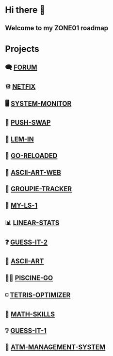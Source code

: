 # Hi there 👋
##  Welcome to my ZONE01 roadmap

#  Projects
##  🗨️ [FORUM](https://github.com/MyZone01/forum)
##  ⚙️ [NETFIX](https://github.com/MyZone01/netfix)
##  🖥️ [SYSTEM-MONITOR](https://github.com/MyZone01/system-monitor)
##  🔀 [PUSH-SWAP](https://github.com/MyZone01/push-swap)
##  🐜 [LEM-IN](https://github.com/MyZone01/lem-in)
##  📝 [GO-RELOADED](https://github.com/MyZone01/go-reloaded)
##  🎨 [ASCII-ART-WEB](https://github.com/MyZone01/ascii-art-web)
##  🎤 [GROUPIE-TRACKER](https://github.com/MyZone01/groupie-tracker)
##  📂 [MY-LS-1](https://github.com/MyZone01/my-ls-1)
##  📊 [LINEAR-STATS](https://github.com/MyZone01/linear-stats)
##  ❓ [GUESS-IT-2](https://github.com/MyZone01/guess-it-2)
##  🎨 [ASCII-ART](https://github.com/MyZone01/ascii-art)
##  🏊‍♂️ [PISCINE-GO](https://github.com/MyZone01/piscine-go)
##  ◽ [TETRIS-OPTIMIZER](https://github.com/MyZone01/tetris-optimizer)
##  🔢 [MATH-SKILLS](https://github.com/MyZone01/math-skills)
##  ❔ [GUESS-IT-1](https://github.com/MyZone01/guess-it-1)
##  🏧 [ATM-MANAGEMENT-SYSTEM](https://github.com/MyZone01/atm-management-system)

